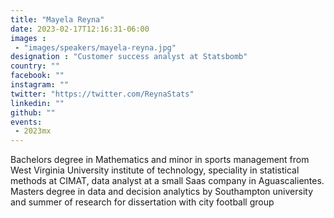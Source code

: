 ```yaml
---
title: "Mayela Reyna"
date: 2023-02-17T12:16:31-06:00
images : 
 - "images/speakers/mayela-reyna.jpg"
designation : "Customer success analyst at Statsbomb"
country: ""
facebook: ""
instagram: ""
twitter: "https://twitter.com/ReynaStats"
linkedin: ""
github: ""
events: 
 - 2023mx
---
```


Bachelors degree in Mathematics and minor in sports management from West Virginia University institute of technology, speciality in statistical methods at CIMAT, data analyst at a small Saas company in Aguascalientes. Masters degree in data and decision analytics by Southampton university and summer of research for dissertation with city football group
